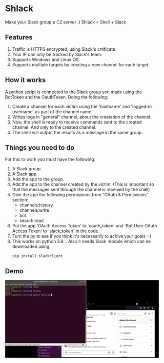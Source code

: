 # Shlack
Make your Slack group a C2 server :)
Shlack = Shell + Slack

## Features
1. Traffic is HTTPS encrypted, using Slack's crtificate.
2. Your IP can only be tracked by Slack's team.
3. Supports Windows and Linux OS.
4. Supports multiple targets by creating a new channel for each target.

## How it works
A python script is connected to the Slack group you made using the BotToken and the OauthToken, Doing the following:
1. Create a channel for each victim using the 'hostname' and 'logged-in username' as part of the channel name.
2. Writes logs in "general" channel, about the creatation of the channel.
3. Now, the shell is ready to receive commands sent to the created channel. And only to the created channel.
4. The shell will output the results as a message in the same group.

## Things you need to do
For this to work you must have the following:
1. A Slack group.
2. A Slack app.
3. Add the app to the group.
4. Add the app to the channel created by the victim. (This is important so that the messages sent through the channel is received by the shell)
5. Give the app the following permissions from "OAuth & Permissions" section:
   - channels:history
   - channels:write
   - bot
   - search:read
6. Put the app 'OAuth Access Token' to 'oauth_token' and 'Bot User OAuth Access Token' to 'slack_token' in the code.
7. Turn the py to exe if you think it's necessarily to achive your goals :-)
8. This works on python 3.6 .. Also it needs Slack module which can be downloaded using:
    ```
    pip install slackclient
    ```
    
## Demo
![](Demo.gif)
